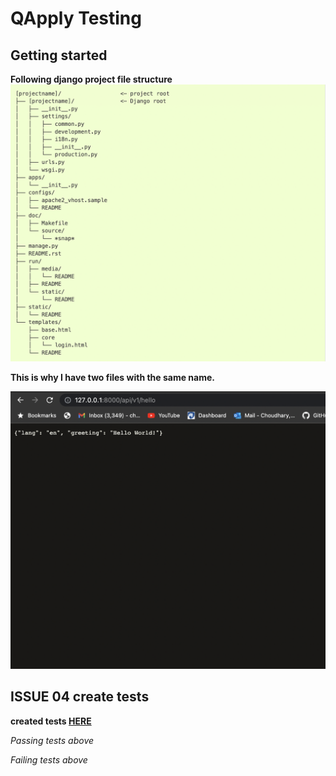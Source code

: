 # QApply Testing



## Getting started

**Following django project file structure**
<img title="File structure" alt="This screenshot from django shows the file structure" src="./struct.png">

**This is why I have two files with the same name.**

<img title="Results" alt="This screenshot shows the result from the required url" src="./results.png">

## ISSUE 04 create tests
**created tests [HERE](./Qapply_Play/tests.py)**



*Passing tests above*



*Failing tests above*
